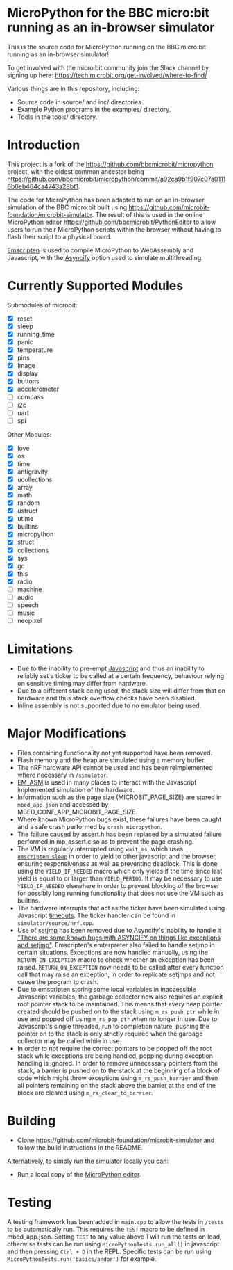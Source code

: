 MicroPython for the BBC micro:bit running as an in-browser simulator
====================================================================

This is the source code for MicroPython running on the BBC micro:bit running as an in-browser simulator!

To get involved with the micro:bit community join the Slack channel by signing up here:
https://tech.microbit.org/get-involved/where-to-find/

Various things are in this repository, including:
- Source code in source/ and inc/ directories.
- Example Python programs in the examples/ directory.
- Tools in the tools/ directory.

Introduction
============

This project is a fork of the https://github.com/bbcmicrobit/micropython project, with the oldest common ancestor being https://github.com/bbcmicrobit/micropython/commit/a92ca9b1f907c07a01116b0eb464ca4743a28bf1.

The code for MicroPython has been adapted to run on an in-browser simulation of the BBC micro:bit built using https://github.com/microbit-foundation/microbit-simulator. The result of this is used in the online MicroPython editor https://github.com/bbcmicrobit/PythonEditor to allow users to run their MicroPython scripts within the browser without having to flash their script to a physical board.

[Emscripten](https://emscripten.org/) is used to compile MicroPython to WebAssembly and Javascript, with the [Asyncify](https://emscripten.org/docs/porting/asyncify.html) option used to simulate multithreading.

Currently Supported Modules
===========================

Submodules of microbit:
- [x] reset
- [x] sleep
- [x] running_time
- [x] panic
- [x] temperature
- [x] pins
- [x] Image
- [x] display
- [x] buttons
- [x] accelerometer
- [ ] compass
- [ ] i2c
- [ ] uart
- [ ] spi

Other Modules:
- [x] love
- [x] os
- [x] time
- [x] antigravity
- [x] ucollections
- [x] array
- [x] math
- [x] random
- [x] ustruct
- [x] utime
- [x] builtins
- [x] micropython
- [x] struct
- [x] collections
- [x] sys
- [x] gc
- [x] this
- [x] radio
- [ ] machine
- [ ] audio
- [ ] speech
- [ ] music
- [ ] neopixel

Limitations
===========

- Due to the inability to pre-empt [Javascript](https://developer.mozilla.org/en-US/docs/Web/JavaScript/EventLoop) and thus an inability to reliably set a ticker to be called at a certain frequency, behaviour relying on sensitive timing may differ from hardware.
- Due to a different stack being used, the stack size will differ from that on hardware and thus stack overflow checks have been disabled.
- Inline assembly is not supported due to no emulator being used.

Major Modifications
===================

- Files containing functionality not yet supported have been removed.
- Flash memory and the heap are simulated using a memory buffer.
- The nRF hardware API cannot be used and has been reimplemented where necessary in `/simulator`.
- [EM_ASM](https://emscripten.org/docs/porting/connecting_cpp_and_javascript/Interacting-with-code.html#interacting-with-code-call-javascript-from-native) is used in many places to interact with the Javascript implemented simulation of the hardware.
- Information such as the page size (MICROBIT_PAGE_SIZE) are stored in `mbed_app.json` and accessed by MBED_CONF_APP_MICROBIT_PAGE_SIZE.
- Where known MicroPython bugs exist, these failures have been caught and a safe crash performed by `crash_micropython`.
- The failure caused by assert.h has been replaced by a simulated failure performed in mp_assert.c so as to prevent the page crashing.
- The VM is regularly interrupted using `wait_ms`, which uses [`emscripten_sleep`](https://emscripten.org/docs/porting/asyncify.html) in order to yield to other javascript and the browser, ensuring responsiveness as well as preventing deadlock. This is done using the `YIELD_IF_NEEDED` macro which only yields if the time since last yield is equal to or larger than `YIELD_PERIOD`. It may be necessary to use `YIELD_IF_NEEDED` elsewhere in order to prevent blocking of the browser for possibly long running functionality that does not use the VM such as builtins.
- The hardware interrupts that act as the ticker have been simulated using Javascript [timeouts](https://www.w3schools.com/jsref/met_win_settimeout.asp). The ticker handler can be found in `simulator/source/nrf.cpp`.
- Use of [setjmp](https://en.cppreference.com/w/cpp/utility/program/setjmp) has been removed due to Asyncify's inability to handle it ["There are some known bugs with ASYNCIFY on things like exceptions and setjmp"](https://emscripten.org/docs/porting/emterpreter.html). Emscripten's emterpreter also failed to handle setjmp in certain situations. Exceptions are now handled manually, using the `RETURN_ON_EXCEPTION` macro to check whether an exception has been raised. `RETURN_ON_EXCEPTION` now needs to be called after every function call that may raise an exception, in order to replicate setjmps and not cause the program to crash.
- Due to emscripten storing some local variables in inaccessible Javascript variables, the garbage collector now also requires an explicit root pointer stack to be maintained. This means that every heap pointer created should be pushed on to the stack using `m_rs_push_ptr` while in use and popped off using `m_rs_pop_ptr` when no longer in use. Due to Javascript's single threaded, run to completion nature, pushing the pointer on to the stack is only strictly required when the garbage collector may be called while in use.
- In order to not require the correct pointers to be popped off the root stack while exceptions are being handled, popping during exception handling is ignored. In order to remove unnecessary pointers from the stack, a barrier is pushed on to the stack at the beginning of a block of code which might throw exceptions using `m_rs_push_barrier` and then all pointers remaining on the stack above the barrier at the end of the block are cleared using `m_rs_clear_to_barrier`.

Building
========

- Clone https://github.com/microbit-foundation/microbit-simulator and follow the build instructions in the README.

Alternatively, to simply run the simulator locally you can:
- Run a local copy of the [MicroPython editor](https://github.com/bbcmicrobit/PythonEditor).

Testing
=======

A testing framework has been added in `main.cpp` to allow the tests in `/tests` to be automatically run. This requires the `TEST` macro to be defined in mbed_app.json. Setting `TEST` to any value above 1 will run the tests on load, otherwise tests can be run using `MicroPythonTests.run_all()` in javascript and then pressing `Ctrl + D` in the REPL. Specific tests can be run using `MicroPythonTests.run('basics/andor')` for example.